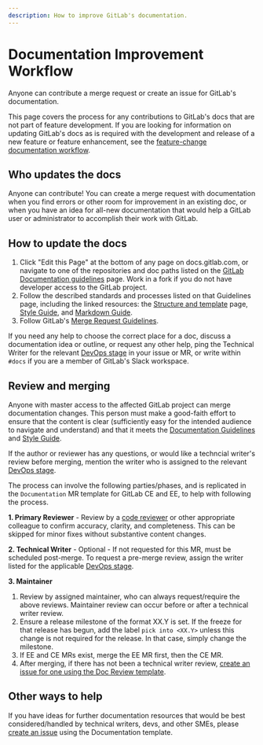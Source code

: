 ```yaml
---
description: How to improve GitLab's documentation.
---
```


# Documentation Improvement Workflow

Anyone can contribute a merge request or create an issue for GitLab's documentation.

This page covers the process for any contributions to GitLab's docs that are
not part of feature development. If you are looking for information on updating
GitLab's docs as is required with the development and release of a new feature
or feature enhancement, see the [feature-change documentation workflow](feature-change-workflow.md).

## Who updates the docs

Anyone can contribute! You can create a merge request with documentation
when you find errors or other room for improvement in an existing doc, or when you
have an idea for all-new documentation that would help a GitLab user or administrator
to accomplish their work with GitLab.

## How to update the docs

1. Click "Edit this Page" at the bottom of any page on docs.gitlab.com, or navigate to
one of the repositories and doc paths listed on the [GitLab Documentation guidelines](index.md) page.
Work in a fork if you do not have developer access to the GitLab project.
1. Follow the described standards and processes listed on that Guidelines page,
including the linked resources: the [Structure and template](structure.md) page, [Style Guide](styleguide.md), and [Markdown Guide](https://about.gitlab.com/handbook/product/technical-writing/markdown-guide/). 
1. Follow GitLab's [Merge Request Guidelines](../contributing/merge_request_workflow.md#merge-request-guidelines).

If you need any help to choose the correct place for a doc, discuss a documentation
idea or outline, or request any other help, ping the Technical Writer for the relevant
[DevOps stage](https://about.gitlab.com/handbook/product/categories/#devops-stages)
in your issue or MR, or write within `#docs` if you are a member of GitLab's Slack workspace.

## Review and merging

Anyone with master access to the affected GitLab project can merge documentation changes.
This person must make a good-faith effort to ensure that the content is clear
(sufficiently easy for the intended audience to navigate and understand) and
that it meets the [Documentation Guidelines](index.md) and [Style Guide](styleguide.md).

If the author or reviewer has any questions, or would like a techncial writer's review
before merging, mention the writer who is assigned to the relevant [DevOps stage](https://about.gitlab.com/handbook/product/categories/#devops-stages).

The process can involve the following parties/phases, and is replicated in the `Documentation` MR template for GitLab CE and EE, to help with following the process.

**1. Primary Reviewer** - Review by a [code reviewer](https://about.gitlab.com/handbook/engineering/projects/) or other appropriate colleague to confirm accuracy, clarity, and completeness. This can be skipped for minor fixes without substantive content changes.
 
**2. Technical Writer** - Optional - If not requested for this MR, must be scheduled post-merge. To request a pre-merge review, assign the writer listed for the applicable [DevOps stage](https://about.gitlab.com/handbook/product/categories/#devops-stages).

**3. Maintainer**

1. Review by assigned maintainer, who can always request/require the above reviews. Maintainer review can occur before or after a technical writer review.
2. Ensure a release milestone of the format XX.Y is set. If the freeze for that release has begun, add the label `pick into <XX.Y>` unless this change is not required for the release. In that case, simply change the milestone.
3. If EE and CE MRs exist, merge the EE MR first, then the CE MR.
4. After merging, if there has not been a technical writer review, [create an issue for one using the Doc Review template](https://gitlab.com/gitlab-org/gitlab-ce/issues/new?issuable_template=Doc%20Review).

## Other ways to help

If you have ideas for further documentation resources that would be best
considered/handled by technical writers, devs, and other SMEs, please [create an issue](https://gitlab.com/gitlab-org/gitlab-ce/issues/new?issuable_template=Documentation)
using the Documentation template.
